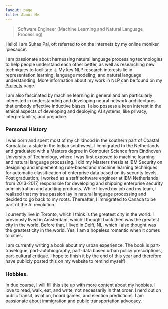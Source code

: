 ```yaml
---
layout: page
title: About Me
---
```





<blockquote class="full-width"><p> Software Engineer (Machine Learning and Natural Language Processing) </p></blockquote>

Hello!
I am Suhas Pai, oft referred to on the internets by my online moniker ‘piesauce’.

I am passionate about harnessing natural language processing technologies to help people understand each other better, as well as researching new techniques to facilitate it. My key NLP research interests lie in representation learning, language modeling, and natural language understanding. More information about my work in NLP can be found on my [Projects](https://www.piesauce.com/projects/) page. 

I am also fascinated by machine learning in general and am particularly interested in understanding and developing neural network architectures that embody effective inductive biases. I also possess a keen interest in the ethical aspects of developing and deploying AI systems, like privacy, interpretability, and prejudice.


### Personal History 

I was born and spent most of my childhood in the southern part of Coastal Karnataka, a state in the Indian southwest. I immigrated to the Netherlands and graduated with a Masters degree in Computer Science from Eindhoven University of Technology, where I was first exposed to machine learning and natural language processing. I did my Masters thesis at IBM Security on designing and implementing rule-based and machine learning techniques for automatic classification of enterprise data based on its security levels. Post graduation, I worked as a staff software engineer at IBM Netherlands from 2013-2017, responsible for developing and shipping enterprise security administration and auditing products. While I loved my job and my team, I realized that my true passion lay in natural language processing and decided to go back to my roots. Thereafter, I immigrated to Canada to be part of the AI revolution.

I currently live in Toronto, which I think is the greatest city in the world. I previously lived in Amsterdam, which I thought back then was the greatest city in the world. Before that, I lived in Delft, NL, which I also thought was the greatest city in the world. Yes, I am a hopeless romantic when it comes to cities. 

I am currently writing a book about my urban experience. The book is part-travelogue, part-autobiography, part-data based urban policy prescriptions, part-cultural critique. I hope to finish it by the end of this year and therefore have publicly posted this on my website to remind myself! 


### Hobbies.
In due course, I will fill this site up with more content about my hobbies. 
I love to read, walk, eat, and write, not necessarily in that order. I nerd out on public transit, aviation, board games, and election predictions. I am passionate about immigration and public transportation advocacy. 

